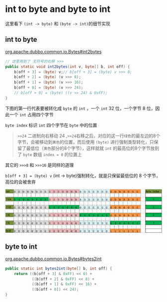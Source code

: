 # int to byte and byte to int

这里看下 `(int -> byte)` 和 `(byte -> int)`的细节实现

## int to byte

[org.apache.dubbo.common.io.Bytes#int2bytes](https://github.com/apache/incubator-dubbo/blob/master/dubbo-common/src/main/java/org/apache/dubbo/common/io/Bytes.java#L126)

```java
// 这里用到了 无符号的右移 >>>
public static void int2bytes(int v, byte[] b, int off) {
    b[off + 3] = (byte) v;// b[off + 3] = (byte) v >>> 0;
    b[off + 2] = (byte) (v >>> 8);
    b[off + 1] = (byte) (v >>> 16);
    b[off + 0] = (byte) (v >>> 24);
    // b[off + 0] = (byte) ((v >> 24) & 0xFF);
}
```

下图的第一行代表要被转化成 `byte` 的 `int` ，一个 `int` 32 位，一个字节 8 位，因此一个 `int` 占用四个字节

`byte index` 标识 `int` 四个字节在 `byte` 中的位置

> `>>24` 二进制向右移动 24 ,`>>24`右移之后，对应的这一行`绿色`的最左边的8个字节，会被移动到`黄色`的位置，而后使用 `(byte)` 进行强制类型转化，只保留了最低位（`黄色`部分的8个字节），这样就就 `int` 的最高位的8个字节放到了 `byte` 数组 `index = 0` 的位置上

其它的 `>>>8` 和 `>>>16` 是同样的道理

`b[off + 3] = (byte) v` (int -> byte)强制转化，就是只保留最低位的 8 个字节，高位的会被舍弃

![int-to-byte.png](images/int-to-byte.png)

## byte to int

[org.apache.dubbo.common.io.Bytes#bytes2int](https://github.com/apache/incubator-dubbo/blob/master/dubbo-common/src/main/java/org/apache/dubbo/common/io/Bytes.java#L290)

```java
public static int bytes2int(byte[] b, int off) {
    return ((b[off + 3] & 0xFF) << 0) +
            ((b[off + 2] & 0xFF) << 8) +
            ((b[off + 1] & 0xFF) << 16) +
            ((b[off + 0]) << 24);
}
```